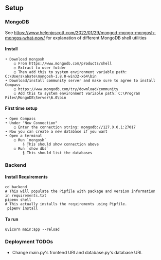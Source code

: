 ## Setup

### MongoDB
See https://www.helenjoscott.com/2022/01/29/mongod-mongo-mongosh-mongos-what-now/ for explanation of different MongoDB shell utilities
#### Install
	• Download mongosh
		○ From https://www.mongodb.com/products/shell 
		○ Extract to user folder
		○ Then add this to system environment variable path: C:\Users\abate\mongosh-1.8.0-win32-x64\bin
	• Download/install community server and make sure to agree to install Compass
		○ https://www.mongodb.com/try/download/community
		○ Add this to system environment variable path: C:\Program Files\MongoDB\Server\6.0\bin

#### First time setup
	• Open Compass
	• Under "New Connection"
		○ Enter the connection string: mongodb://127.0.0.1:27017
	• Now you can create a new database if you want
	• Open a terminal
		○ Run `mongosh`
			§ This should show connection above
		○ Run `show dbs`
			§ This should list the databases

### Backend
#### Install Requirements
```
cd backend
# This will populate the Pipfile with package and version information in requirements.txt
pipenv shell
# This actually installs the requirements using Pipfile.
 pipenv install
```

#### To run
```
uvicorn main:app --reload
```

### Deployment TODOs
* Change main.py's frontend URI and database.py's database URI.